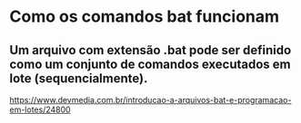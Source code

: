 # Como os comandos bat funcionam

## Um arquivo com extensão .bat pode ser definido como um conjunto de comandos executados em lote (sequencialmente).


https://www.devmedia.com.br/introducao-a-arquivos-bat-e-programacao-em-lotes/24800
